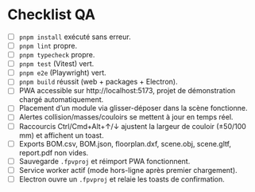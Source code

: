 # Checklist QA

- [ ] `pnpm install` exécuté sans erreur.
- [ ] `pnpm lint` propre.
- [ ] `pnpm typecheck` propre.
- [ ] `pnpm test` (Vitest) vert.
- [ ] `pnpm e2e` (Playwright) vert.
- [ ] `pnpm build` réussit (web + packages + Electron).
- [ ] PWA accessible sur http://localhost:5173, projet de démonstration chargé automatiquement.
- [ ] Placement d’un module via glisser-déposer dans la scène fonctionne.
- [ ] Alertes collision/masses/couloirs se mettent à jour en temps réel.
- [ ] Raccourcis Ctrl/Cmd+Alt+↑/↓ ajustent la largeur de couloir (±50/100 mm) et affichent un toast.
- [ ] Exports BOM.csv, BOM.json, floorplan.dxf, scene.obj, scene.gltf, report.pdf non vides.
- [ ] Sauvegarde `.fpvproj` et réimport PWA fonctionnent.
- [ ] Service worker actif (mode hors-ligne après premier chargement).
- [ ] Electron ouvre un `.fpvproj` et relaie les toasts de confirmation.
